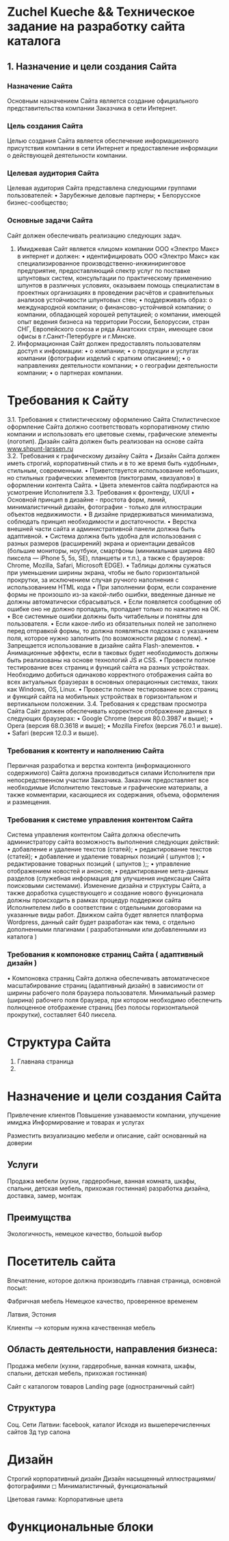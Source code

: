 # Zuchel Kueche && Техническое задание на разработку сайта каталога

## 1. Назначение и цели создания Сайта

### Назначение Сайта

Основным назначением Сайта является создание официального представительства компании Заказчика в сети Интернет.


### Цель создания Сайта

Целью создания Сайта является обеспечение информационного присутствия компании в сети Интернет и предоставление информации о действующей деятельности компании.


### Целевая аудитория Сайта

Целевая аудитория Сайта представлена следующими группами пользователей:
•	Зарубежные деловые партнеры;
•	Белорусское бизнес-сообщество;


### Основные задачи Сайта
Сайт должен обеспечивать реализацию следующих задач.
1)	Имиджевая 
Сайт является «лицом» компании ООО «Электро Макс» в интернет и должен: 
•	идентифицировать ООО «Электро Макс» как специализированное производственно-инжиниринговое предприятие, предоставляющий спектр услуг по поставке шпунтовых систем, консультации по практическому применению шпунтов в различных условиях, оказываем помощь специалистам  в проектных организациях в проведении расчётов и сравнительных анализов устойчивости шпунтовых стен;
•	поддерживать образ: 
o	международной компании;
o	финансово-устойчивой компании;
o	компании, обладающей хорошей репутацией;
o	компании, имеющей опыт ведения бизнеса на территории России, Белоруссии, стран СНГ, Европейского союза и ряда Азиатских стран, имеющее свои офисы в г.Санкт-Петербурге и г.Минске.
2)	Информационная 
Сайт должен предоставлять пользователям доступ к информации: 
•	о компании;
•	о продукции и услугах компании (фотографии изделий с кратким описанием);
•	о направлениях деятельности компании;
•	о географии деятельности компании;
•	о партнерах компании.


# Требования к Сайту
3.1.	Требования к стилистическому оформлению Сайта
Стилистическое оформление Сайта должно соответствовать корпоративному стилю компании и использовать его цветовые схемы, графические элементы (логотип). Дизайн сайта должен быть реализован на основе сайта www.shpunt-larssen.ru  
3.2.	Требования к графическому дизайну Сайта
•	Дизайн Сайта должен иметь строгий, корпоративный стиль и в то же время быть «удобным», стильным, современным. 
•	Приветствуется использование небольших, но стильных графических элементов (пиктограмм, «визуалов») в оформлении контента Сайта.
•	Цвета элементов сайта подбираются на усмотрение Исполнителя
3.3.	Требования к фронтенду, UX/UI
•	Основной принцип в дизайне - простота форм, линий, минималистичный дизайн, фотографии - только для иллюстрации объектов недвижимости.
•	В дизайне придерживаться минимализма, соблюдать принцип необходимости и достаточности.
•	Верстка внешней части сайта и административной панели должна быть адаптивной.
•	Система должна быть удобна для использования с разных размеров (расширений) экрана и ориентации девайсов (большие мониторы, ноутбуки, смартфоны (минимальная ширина 480 пиксела — iPhone 5, 5s, SE), планшеты и т.п.), а также с браузеров: Chrome, Mozilla, Safari, Microsoft ЕDGЕ).
•	Таблицы должны сужаться при уменьшении ширины экрана, чтобы не было горизонтальной прокрутки, за исключением случая ручного наполнения с использованием HTML кода
•	При заполнении форм, если сохранение формы не произошло из-за какой-либо ошибки, введенные данные не должны автоматически сбрасываться.
•	Если появляется сообщение об ошибке оно не должно пропадать, пропадает только по нажатию на ОК.
•	Все системные ошибки должны быть читабельны и понятны для пользователя.
•	Если какое-либо из обязательных полей не заполнено перед отправкой формы, то должна появляться подсказка с указанием поля, которое нужно заполнить (по возможности рядом с полем).
•	Запрещается использование в дизайне сайта Flash-элементов.
•	Анимационные эффекты, если в таковых будет необходимость должны быть реализованы на основе технологий JS и CSS.
•	Провести полное тестирование всех страниц и функций сайта на разных устройствах. Необходимо добиться одинаково корректного отображения сайта во всех актуальных браузерах в основных операционных системах, таких как Windows, OS, Linux.
•	Провести полное тестирование всех страниц и функций сайта на мобильных устройствах в горизонтальном и вертикальном положении.
3.4.	Требования к средствам просмотра Сайта
Сайт должен обеспечивать корректное отображение данных в следующих браузерах:
•	Google Chrome (версия 80.0.3987 и выше);
•	Opera (версия 68.0.3618 и выше);
•	Mozilla Firefox (версия 76.0.1 и выше).
•	Safari (версия 12.0.3 и выше).

### Требования к контенту и наполнению Сайта
Первичная разработка и верстка контента (информационного содержимого) Сайта должна производиться силами Исполнителя при непосредственном участии Заказчика. Заказчик предоставляет все необходимые Исполнителю текстовые и графические материалы, а также комментарии, касающиеся их содержания, объема, оформления и размещения. 

### Требования к системе управления контентом Сайта
Система управления контентом Сайта должна обеспечить администратору сайта возможность выполнения следующих действий:
•	добавление и удаление текстов (статей);
•	редактирование текстов (статей);
•	добавление и удаление товарных позиций ( шпунтов );
•	редактирование товарных позиций ( шпунтов );;
•	управление отображением новостей и анонсов;
•	редактирование мета-данных разделов (служебная информация для улучшения индексации Сайта поисковыми системами).
Изменение дизайна и структуры Сайта, а также доработка существующего и создание нового функционала должны происходить в рамках процедур поддержки сайта Исполнителем либо в соответствии с отдельными договорами на указанные виды работ.
Движком сайта будет является платформа Wordpress, данный сайт будет разработан как тема, с отдельно дополненными плагинами ( разработанными или добавленными из каталога )


### Требования к компоновке страниц Сайта ( адаптивный дизайн )
•	Компоновка страниц Сайта должна обеспечивать автоматическое масштабирование страниц (адаптивный дизайн) в зависимости от ширины рабочего поля браузера пользователя. Минимальный размер (ширина) рабочего поля браузера, при котором необходимо обеспечить полноценное отображение страниц (без полосы горизонтальной прокрутки), составляет 640 пиксела. 


# Структура Сайта

1. Главнаяа страница
2. 


# Назначение и цели создания Сайта

Привлечение клиентов
Повышение узнаваемости компании, улучшение имиджа
Информирование и товарах и услугах

Разместить визуализацию мебели и описание, сайт основанный на доверии 


## Услуги
Продажа мебели (кухни, гардеробные, ванная комната, шкафы, спальни, детская мебель, прихожая гостинная) разработка дизайна, доставка, замер, монтаж

## Преимущства

Экологичность, немецкое качество, большой выбор


# Посетитель сайта

Впечатление, которое должна производить главная страница, основной посыл:

Фабричная мебель
Немецкое качество, проверенное временем

Латвия, Эстония

Клиенты --> которым нужна качественная мебель


## Область деятельности, направления бизнеса:

Продажа мебели (кухни, гардеробные, ванная комната, шкафы, спальни, детская мебель, прихожая гостинная)

Сайт с каталогом товаров 
Landing page (одностраничный сайт) 


## Структура

Соц. Сети Латвии: facebook, каталог 
Исходя из вышеперечисленных сайтов
3д тур салона


# Дизайн

Строгий корпоративный дизайн 
Дизайн насыщенный иллюстрациями/фотографиями
◻ Минималистичный, функциональный

Цветовая гамма: Корпоративные цвета

# Функциональные блоки

